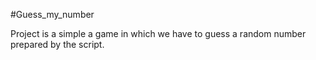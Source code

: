 #Guess_my_number

Project is a simple a game in which we have to guess a random number prepared by the script.
